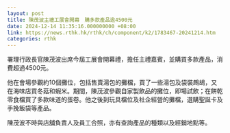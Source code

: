 ```yaml
---
layout: post
title: 陳茂波主禮工展會開幕　購多款產品逾4500元
date: 2024-12-14 11:35:16.000000000 +08:00
link: https://news.rthk.hk/rthk/ch/component/k2/1783467-20241214.htm
categories: rthk
---
```


署理行政長官陳茂波出席今屆工展會開幕禮，擔任主禮嘉賓，並購買多款產品，消費超過4500元。

他在會場參觀約10個攤位，包括售賣湯包的攤檔，買了一些湯包及袋裝鷓鴣，又在海味店買冬菇和蝦米。期間，陳茂波參觀自家製飲品的攤位，即場試飲；在餅乾零食檔買了多款味道的蛋卷。他之後到玩具檔位及社企經營的攤檔，選購聖誕卡及手挽飯袋等產品。

陳茂波不時與店舖負責人及員工合照，亦有查詢產品的種類以及經銷地點等。
